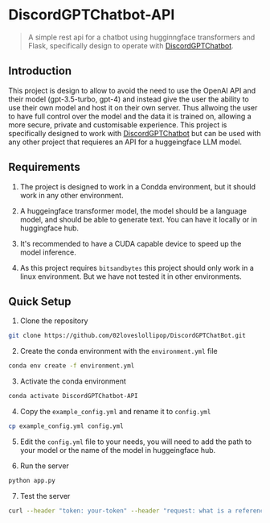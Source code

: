 # DiscordGPTChatbot-API
> A simple rest api for a chatbot using hugginngface transformers and Flask, specifically design to operate with [DiscordGPTChatbot](https://github.com/02loveslollipop/DiscordGPTChatBot).

## Introduction
This project is design to allow to avoid the need to use the OpenAI API and their model (gpt-3.5-turbo, gpt-4) and instead give the user the ability to use their own model and host it on their own server. Thus allwoing the user to have full control over the model and the data it is trained on, allowing a more secure, private and customisable experience. This project is specifically designed to work with [DiscordGPTChatbot](https://github.com/02loveslollipop/DiscordGPTChatBot) but can be used with any other project that requieres an API for a huggeingface LLM model.

## Requirements

1. The project is designed to work in a Condda environment, but it should work in any other environment.

2. A huggeingface transformer model, the model should be a language model, and should be able to generate text. You can have it locally or in huggingface hub.

3. It's recommended to have a CUDA capable device to speed up the model inference.

4. As this project requires `bitsandbytes` this project should only work in a linux environment. But we have not tested it in other environments.

## Quick Setup

1. Clone the repository
```bash
git clone https://github.com/02loveslollipop/DiscordGPTChatBot.git
```

2. Create the conda environment with the `environment.yml` file
```bash
conda env create -f environment.yml
```

3. Activate the conda environment
```bash
conda activate DiscordGPTChatbot-API
```

4. Copy the `example_config.yml` and rename it to `config.yml`
```bash
cp example_config.yml config.yml
```

5. Edit the `config.yml` file to your needs, you will need to add the path to your model or the name of the model in huggeingface hub.

6. Run the server
```bash
python app.py
```

7. Test the server
```bash
curl --header "token: your-token" --header "request: what is a reference in object oriented programming??" http://your-host.domain:5000/generate
```